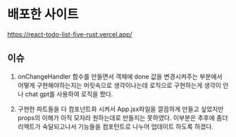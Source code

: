 # 배포한 사이트

https://react-todo-list-five-rust.vercel.app/


## 이슈

1. onChangeHandler 함수를 만들면서 객체에 done 값을 변경시켜주는 부분에서 어떻게 구현해야하는지는
   머릿속으로 생각이나는데 로직으로 구현하는게 생각이 안나 chat gpt를 사용하여 로직을 짰다.
   
   
2. 구현한 파트들을 다 컴포넌트화 시켜서 App.jsx파일을 깔끔하게 만들고 싶었지만 props의 이해가 아직 모자라 원하는데로 만들지는 못하였다.
   이부분은 추후에 좀더 리엑트가 숙달되고나서 기능들을 컴포턴트로 나누어 업데이트 하도록 하겠다. 

